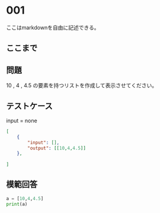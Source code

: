 # 001

ここはmarkdownを自由に記述できる。

ここまで
---
## 問題

10 , 4 , 4.5 の要素を持つリストを作成して表示させてください。

## テストケース
input = none
```json
[
	{
		"input": [],
		"output": [[10,4,4.5]]
  	},
	
]
```

## 模範回答
```python
a = [10,4,4.5]
print(a)
```